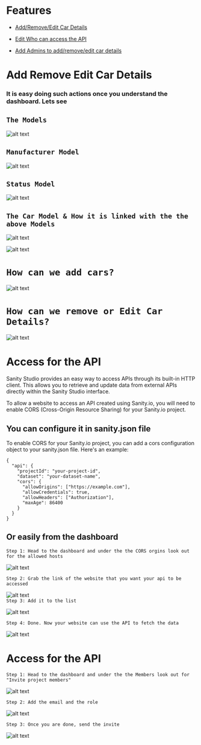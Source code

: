 # Features
- [Add/Remove/Edit Car Details](#Add-Remove-Edit-Car-Details)

- [Edit Who can access the API](#Access-for-the-API)
  
- [Add Admins to add/remove/edit car details](#)

# Add Remove Edit Car Details
### It is easy doing such actions once you understand the dashboard. Lets see

##  `The Models`

![alt text](image/models/1.png)
<br>

## `Manufacturer Model`

![alt text](image/models/2.png)
<br>


## `Status Model`

![alt text](image/models/3.png)
<br>

## `The Car Model & How it is linked with the the above Models`

![alt text](image/models/4.png)
<br>

![alt text](image/models/5.png)
<br>

# `How can we add cars?`

![alt text](image/models/6.png)
<br>

# `How can we remove or Edit Car Details?`
![alt text](image/models/7.png)
<br>

# Access for the API

Sanity Studio provides an easy way to access APIs through its built-in HTTP client. This allows you to retrieve and update data from external APIs directly within the Sanity Studio interface.

To allow a website to access an API created using Sanity.io, you will need to enable CORS (Cross-Origin Resource Sharing) for your Sanity.io project.



## You can configure it in sanity.json file

To enable CORS for your Sanity.io project, you can add a cors configuration object to your sanity.json file. Here's an example:

```
{
  "api": {
    "projectId": "your-project-id",
    "dataset": "your-dataset-name",
    "cors": {
      "allowOrigins": ["https://example.com"],
      "allowCredentials": true,
      "allowHeaders": ["Authorization"],
      "maxAge": 86400
    }
  }
}
```

## Or easily from the dashboard

`Step 1: Head to the dashboard and under the the CORS orgins look out for the allowed hosts`<br>

![alt text](image/1.png)
<br>

`Step 2: Grab the link of the website that you want your api to be accessed`<br>

![alt text](image/2.png)
<br>
`Step 3: Add it to the list`<br>

![alt text](image/3.png)
<br>

`Step 4: Done. Now your website can use the API to fetch the data`<br>

![alt text](image/4.png)
<br>

# Access for the API

`Step 1: Head to the dashboard and under the the Members look out for "Invite project members"`<br>

![alt text](image/acc/1.png)
<br>

`Step 2: Add the email and the role`<br>

![alt text](image/acc/2.png)
<br>

`Step 3: Once you are done, send the invite`
<br>

![alt text](image/acc/3.png)
<br>
